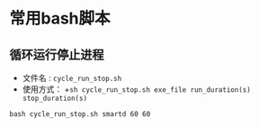 # 常用bash脚本

## 循环运行停止进程

+ 文件名 : ```cycle_run_stop.sh```
+ 使用方式：
  +```sh cycle_run_stop.sh exe_file run_duration(s) stop_duration(s)```

```shell
bash cycle_run_stop.sh smartd 60 60
```
